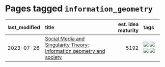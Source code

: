 # Pages tagged `information_geometry`

|last_modified|title|est. idea maturity|tags
|:---|:---|---:|:---|
|2023-07-26|[Social Media and Singularity Theory: Information geometry and society](../social_singularities.md)|5192|[![](https://img.shields.io/badge/tag-alignment-ac8815)](../tags/alignment.md) [![](https://img.shields.io/badge/tag-information_geometry-539c8)](../tags/information_geometry.md) [![](https://img.shields.io/badge/tag-philosophy-71e862)](../tags/philosophy.md) [![](https://img.shields.io/badge/tag-publication-c92725)](../tags/publication.md)|